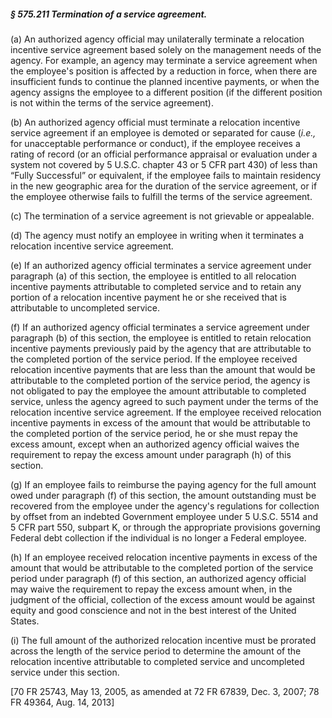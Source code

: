 ##### § 575.211 Termination of a service agreement. #####

(a) An authorized agency official may unilaterally terminate a relocation incentive service agreement based solely on the management needs of the agency. For example, an agency may terminate a service agreement when the employee's position is affected by a reduction in force, when there are insufficient funds to continue the planned incentive payments, or when the agency assigns the employee to a different position (if the different position is not within the terms of the service agreement).

(b) An authorized agency official must terminate a relocation incentive service agreement if an employee is demoted or separated for cause (*i.e.,* for unacceptable performance or conduct), if the employee receives a rating of record (or an official performance appraisal or evaluation under a system not covered by 5 U.S.C. chapter 43 or 5 CFR part 430) of less than “Fully Successful” or equivalent, if the employee fails to maintain residency in the new geographic area for the duration of the service agreement, or if the employee otherwise fails to fulfill the terms of the service agreement.

(c) The termination of a service agreement is not grievable or appealable.

(d) The agency must notify an employee in writing when it terminates a relocation incentive service agreement.

(e) If an authorized agency official terminates a service agreement under paragraph (a) of this section, the employee is entitled to all relocation incentive payments attributable to completed service and to retain any portion of a relocation incentive payment he or she received that is attributable to uncompleted service.

(f) If an authorized agency official terminates a service agreement under paragraph (b) of this section, the employee is entitled to retain relocation incentive payments previously paid by the agency that are attributable to the completed portion of the service period. If the employee received relocation incentive payments that are less than the amount that would be attributable to the completed portion of the service period, the agency is not obligated to pay the employee the amount attributable to completed service, unless the agency agreed to such payment under the terms of the relocation incentive service agreement. If the employee received relocation incentive payments in excess of the amount that would be attributable to the completed portion of the service period, he or she must repay the excess amount, except when an authorized agency official waives the requirement to repay the excess amount under paragraph (h) of this section.

(g) If an employee fails to reimburse the paying agency for the full amount owed under paragraph (f) of this section, the amount outstanding must be recovered from the employee under the agency's regulations for collection by offset from an indebted Government employee under 5 U.S.C. 5514 and 5 CFR part 550, subpart K, or through the appropriate provisions governing Federal debt collection if the individual is no longer a Federal employee.

(h) If an employee received relocation incentive payments in excess of the amount that would be attributable to the completed portion of the service period under paragraph (f) of this section, an authorized agency official may waive the requirement to repay the excess amount when, in the judgment of the official, collection of the excess amount would be against equity and good conscience and not in the best interest of the United States.

(i) The full amount of the authorized relocation incentive must be prorated across the length of the service period to determine the amount of the relocation incentive attributable to completed service and uncompleted service under this section.

[70 FR 25743, May 13, 2005, as amended at 72 FR 67839, Dec. 3, 2007; 78 FR 49364, Aug. 14, 2013]